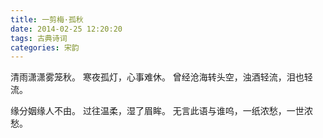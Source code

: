 ```yaml
---
title: 一剪梅·孤秋
date: 2014-02-25 12:20:20
tags: 古典诗词
categories: 宋韵
---
```

清雨潇潇雾笼秋。
寒夜孤灯，心事难休。
曾经沧海转头空，浊酒轻流，泪也轻流。
    
缘分姻缘人不由。
过往温柔，湿了眉眸。
无言此语与谁呜，一纸浓愁，一世浓愁。